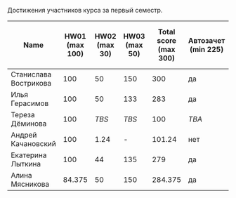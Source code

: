 Достижения участников курса за первый семестр.

| Name | HW01<br />(max 100) | HW02<br />(max 30) | HW03<br />(max 50) | Total score<br />(max 300) | Автозачет<br />(min 225) | Допуск к зачету<br />(min 75) | зачет |
|--------------------|------|------|--------|--------------------------|--------------------------|-----------------------------|--------------|
| Станислава Вострикова | 100                 | 50                 | 150                | 300                        | да                       | да                            | да    |
| Илья Герасимов        | 100                 | 50                 | 133                | 283                        | да                       | да                            | да    |
| Тереза Дёминова       | 100                 | *TBS*              | *TBS*              | 100                        | *TBA*                    | да                            | *TBA* |
| Андрей Качановский    | 100                 | 1.24               | -                  | 101.24                     | нет                      | да                          | *TBA* |
| Екатерина Лыткина     | 100                 | 44                 | 135                | 279                        | да                       | да                            | да    |
| Алина Мясникова       | 84.375              | 50                 | 150                | 284.375                    | да                       | да                            | да    |

